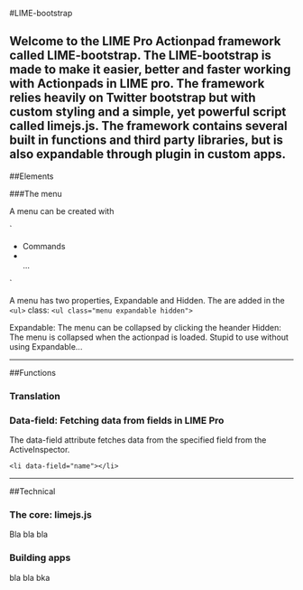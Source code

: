 #LIME-bootstrap

Welcome to the LIME Pro Actionpad framework called LIME-bootstrap. 
The LIME-bootstrap is made to make it easier, better and faster working with Actionpads in LIME pro. The framework relies heavily on Twitter bootstrap but with custom styling and a simple, yet powerful script called limejs.js. The framework contains several built in functions and third party libraries, but is also expandable through plugin in custom apps. 
--------------------------------
##Elements

###The menu

A menu can be created with 

`<ul class="menu">
             <li class="nav-header"> Commands</li>
             <li class="divider"></li>
			 ...
</ul>`

A menu has two properties, Expandable and Hidden. The are added in the `<ul>` class:
`<ul class="menu expandable hidden">`	
	

Expandable: The menu can be collapsed by clicking the heander
Hidden: The menu is collapsed when the actionpad is loaded. Stupid to use without using Expandable...

--------------------------------
##Functions

### Translation

### Data-field: Fetching data from fields in LIME Pro
The data-field attribute fetches data from the specified field from the ActiveInspector.

`<li data-field="name"></li> `


--------------------------------


##Technical
### The core: limejs.js
Bla bla bla

### Building apps
bla bla bka
